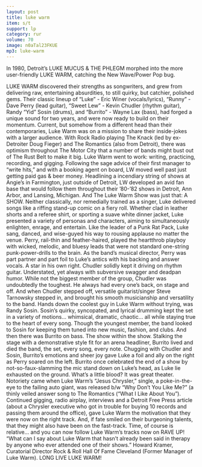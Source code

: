```yaml
---
layout: post
title: luke warm
item: s/t
support: lp
category: rur
volume: 70
image: n0aTal23FKUE
mp3: luke-warm
---
```


In 1980, Detroit’s LUKE MUCUS & THE PHLEGM morphed into the more user-friendly LUKE WARM, catching the New Wave/Power Pop bug.

LUKE WARM discovered their strengths as songwriters, and grew from delivering raw, entertaining absurdities, to still quirky, but catchier, polished gems. Their classic lineup of “Luke” - Eric Winer (vocals/lyrics), “Runny” - Dave Perry (lead guitar), “Sweet Lew” - Kevin Chudler (rhythm guitar), Randy “Yid” Sosin (drums), and “Burrito” - Wayne Lax (bass), had forged a unique sound for two years, and were now ready to build on their momentum. Current, but somehow from a different head than their contemporaries, Luke Warm was on a mission to share their inside-jokes with a larger audience. With Rock Radio playing The Knack (led by ex-Detroiter Doug Fieger) and The Romantics (also from Detroit), there was optimism throughout The Motor City that a number of bands might bust out of The Rust Belt to make it big. Luke Warm went to work: writing, practicing, recording, and gigging. Following the sage advice of their first manager to “write hits,” and with a booking agent on board, LW moved well past just getting paid gas & beer money. Headlining a incendiary string of shows at Angie’s in Farmington, just outside of Detroit, LW developed an avid fan base that would follow them throughout their ’80-’82 shows in Detroit, Ann Arbor, and Lansing, Michigan. And The Luke Warm Show was just that: A SHOW. Neither classically, nor remedially trained as a singer, Luke delivered songs like a riffing stand-up comic on a fiery roll. Whether clad in leather shorts and a referee shirt, or sporting a suave white dinner jacket, Luke presented a variety of personas and characters, aiming to simultaneously enlighten, enrage, and entertain. Like the leader of a Punk Rat Pack, Luke sang, danced, and wise-guyed his way to rousing applause no matter the venue. Perry, rail-thin and feather-haired, played the heartthrob playboy with wicked, melodic, and bluesy leads that were not standard one-string punk-power-drills to the brain. As the band’s musical director, Perry was part partner and part foil to Luke’s antics with his backing and answer vocals. A star in his own right. Chudler solidly kept it driving on rhythm guitar. Understated, yet always with subversive swagger and deadpan humor. While not the biggest member of the group, Chudler was undoubtedly the toughest. He always had every one’s back, on stage and off. And when Chudler stepped off, versatile guitarist/singer Steve Tarnowsky stepped in, and brought his smooth musicianship and versatility to the band. Hands down the coolest guy in Luke Warm without trying, was Randy Sosin. Sosin’s quirky, syncopated, and lyrical drumming kept the set in a variety of motions… whimsical, dramatic, chaotic… all while staying true to the heart of every song. Though the youngest member, the band looked to Sosin for keeping them tuned into new music, fashion, and clubs. And then there was Burrito on bass. The show within the show. Stalking the stage with a demonstrative style fit for an arena headliner, Burrito lived and died the band, the set, every song, every note. Chugging with Chudler and Sosin, Burrito’s emotions and sheer joy gave Luke a foil and ally on the right as Perry soared on the left. Burrito once celebrated the end of a show by not-so-faux-slamming the mic stand down on Luke’s head, as Luke lie exhausted on the ground. What’s a little blood? It was great theater. Notoriety came when Luke Warm’s “Jesus Chrysler,” single, a poke-in-the-eye to the failing auto giant, was released b/w “Why Don’t You Like Me?” (a thinly veiled answer song to The Romantics (“What I Like About You”). Continued gigging, radio airplay, interviews and a Detroit Free Press article (about a Chrysler executive who got in trouble for buying 10 records and passing them around the office), gave Luke Warm the motivation that they were now on the right track. And, if fate smiled on their burgeoning talents, that they might also have been on the fast-track. Time, of course is relative… and you can now follow Luke Warm’s tracks now on RAVE UP! “What can I say about Luke Warm that hasn’t already been said in therapy by anyone who ever attended one of their shows.” Howard Kramer, Curatorial Director Rock & Roll Hall Of Fame Cleveland (Former Manager of Luke Warm). LONG LIVE LUKE WARM!
